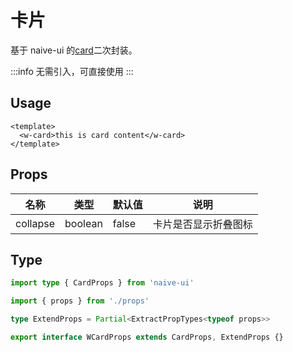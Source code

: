 # 卡片

基于 naive-ui 的[card](https://www.naiveui.com/zh-CN/os-theme/components/card)二次封装。

:::info
无需引入，可直接使用
:::

## Usage

```vue
<template>
  <w-card>this is card content</w-card>
</template>
```

## Props

| 名称     | 类型    | 默认值 | 说明                 |
| -------- | ------- | ------ | -------------------- |
| collapse | boolean | false  | 卡片是否显示折叠图标 |

## Type

```ts
import type { CardProps } from 'naive-ui'

import { props } from './props'

type ExtendProps = Partial<ExtractPropTypes<typeof props>>

export interface WCardProps extends CardProps, ExtendProps {}
```
